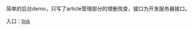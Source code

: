 <p>简单的后台demo，只写了article管理部分的增删改查，接口为开发服务器接口。</p>
<p>入口：<a href='http://118.31.21.185/JStasklist/js-task7/index.html'>link</a></p>
